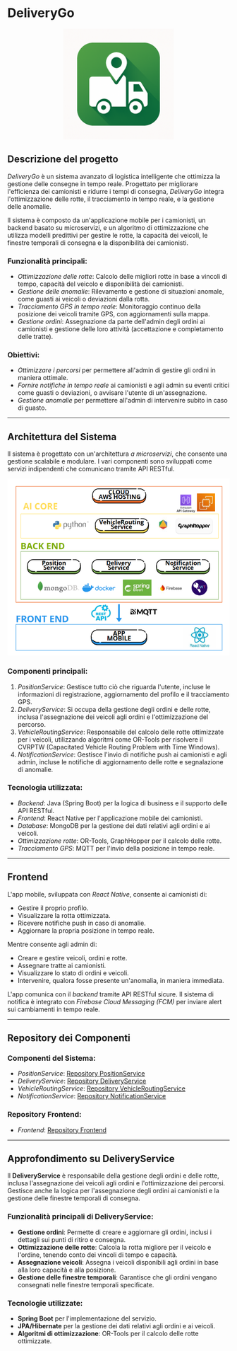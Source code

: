 # DeliveryGo

<div style="text-align: center;">
  <img src="./app-icon.png" alt="Icona dell'applicazione" width="250"/>
</div>

## Descrizione del progetto

*DeliveryGo* è un sistema avanzato di logistica intelligente che ottimizza la gestione delle consegne in tempo reale. Progettato per migliorare l'efficienza dei camionisti e ridurre i tempi di consegna, *DeliveryGo* integra l'ottimizzazione delle rotte, il tracciamento in tempo reale, e la gestione delle anomalie.

Il sistema è composto da un'applicazione mobile per i camionisti, un backend basato su microservizi, e un algoritmo di ottimizzazione che utilizza modelli predittivi per gestire le rotte, la capacità dei veicoli, le finestre temporali di consegna e la disponibilità dei camionisti.

### Funzionalità principali:
- *Ottimizzazione delle rotte*: Calcolo delle migliori rotte in base a vincoli di tempo, capacità del veicolo e disponibilità dei camionisti.
- *Gestione delle anomalie*: Rilevamento e gestione di situazioni anomale, come guasti ai veicoli o deviazioni dalla rotta.
- *Tracciamento GPS in tempo reale*: Monitoraggio continuo della posizione dei veicoli tramite GPS, con aggiornamenti sulla mappa.
- *Gestione ordini*: Assegnazione da parte dell'admin degli ordini ai camionisti e gestione delle loro attività (accettazione e completamento delle tratte).

### Obiettivi:
- *Ottimizzare i percorsi* per permettere all'admin di gestire gli ordini in maniera ottimale.
- *Fornire notifiche in tempo reale* ai camionisti e agli admin su eventi critici come guasti o deviazioni, o avvisare l'utente di un'assegnazione.
- *Gestione anomalie* per permettere all'admin di intervenire subito in caso di guasto.

---

## Architettura del Sistema

Il sistema è progettato con un'architettura *a microservizi*, che consente una gestione scalabile e modulare. I vari componenti sono sviluppati come servizi indipendenti che comunicano tramite API RESTful.

<div style="text-align: center;">
  <img src="./architettura (1).png" alt="Architettura utilizzata" width="1000"/>
</div>

### Componenti principali:

1. *PositionService*: Gestisce tutto ciò che riguarda l'utente, incluse le informazioni di registrazione, aggiornamento del profilo e il tracciamento GPS.
2. *DeliveryService*: Si occupa della gestione degli ordini e delle rotte, inclusa l'assegnazione dei veicoli agli ordini e l'ottimizzazione del percorso.
3. *VehicleRoutingService*: Responsabile del calcolo delle rotte ottimizzate per i veicoli, utilizzando algoritmi come OR-Tools per risolvere il CVRPTW (Capacitated Vehicle Routing Problem with Time Windows).
4. *NotificationService*: Gestisce l'invio di notifiche push ai camionisti e agli admin, incluse le notifiche di aggiornamento delle rotte e segnalazione di anomalie.

### Tecnologia utilizzata:
- *Backend*: Java (Spring Boot) per la logica di business e il supporto delle API RESTful.
- *Frontend*: React Native per l'applicazione mobile dei camionisti.
- *Database*: MongoDB per la gestione dei dati relativi agli ordini e ai veicoli.
- *Ottimizzazione rotte*: OR-Tools, GraphHopper per il calcolo delle rotte.
- *Tracciamento GPS*: MQTT per l'invio della posizione in tempo reale.

---


## Frontend

L'app mobile, sviluppata con *React Native*, consente ai camionisti di:

- Gestire il proprio profilo.
- Visualizzare la rotta ottimizzata.
- Ricevere notifiche push in caso di anomalie.
- Aggiornare la propria posizione in tempo reale.

Mentre consente agli admin di:

- Creare e gestire veicoli, ordini e rotte.
- Assegnare tratte ai camionisti.
- Visualizzare lo stato di ordini e veicoli.
- Intervenire, qualora fosse presente un'anomalia, in maniera immediata.
  
L'app comunica con il *backend* tramite API RESTful sicure. Il sistema di notifica è integrato con *Firebase Cloud Messaging (FCM)* per inviare alert sui cambiamenti in tempo reale.

---

## Repository dei Componenti

### Componenti del Sistema:
- *PositionService*: [Repository PositionService](https://github.com/UniSalento-IDALab-IoTCourse-2024-2025/wot-project-PositionService-MandorinoSettimo)
- *DeliveryService*: [Repository DeliveryService](https://github.com/tuo-nome/DeliveryService)
- *VehicleRoutingService*: [Repository VehicleRoutingService](https://github.com/tuo-nome/VehicleRoutingService)
- *NotificationService*: [Repository NotificationService](https://github.com/tuo-nome/NotificationService)

### Repository Frontend:
- *Frontend*: [Repository Frontend](https://github.com/tuo-nome/Frontend)

---

## Approfondimento su **DeliveryService**

Il **DeliveryService** è responsabile della gestione degli ordini e delle rotte, inclusa l'assegnazione dei veicoli agli ordini e l'ottimizzazione dei percorsi. Gestisce anche la logica per l'assegnazione degli ordini ai camionisti e la gestione delle finestre temporali di consegna.

### Funzionalità principali di **DeliveryService**:
- **Gestione ordini**: Permette di creare e aggiornare gli ordini, inclusi i dettagli sui punti di ritiro e consegna.
- **Ottimizzazione delle rotte**: Calcola la rotta migliore per il veicolo e l'ordine, tenendo conto dei vincoli di tempo e capacità.
- **Assegnazione veicoli**: Assegna i veicoli disponibili agli ordini in base alla loro capacità e alla posizione.
- **Gestione delle finestre temporali**: Garantisce che gli ordini vengano consegnati nelle finestre temporali specificate.

### Tecnologie utilizzate:
- **Spring Boot** per l'implementazione del servizio.
- **JPA/Hibernate** per la gestione dei dati relativi agli ordini e ai veicoli.
- **Algoritmi di ottimizzazione**: OR-Tools per il calcolo delle rotte ottimizzate.
